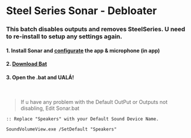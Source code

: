 # Steel Series Sonar - Debloater
### This batch disables outputs and removes SteelSeries. U need to re-install to setup any settings again.
#### 1. Install Sonar and [configurate](https://yt.com) the app & microphone (in app)
#### 2. [**Download Bat**](https://github.com/gzmatte/sonar/releases/download/1/SS-Debloat.bat)
#### 3. Open the .bat and UALÁ!



</br>


> If u have any problem with the Default OutPut or Outputs not disabling, Edit Sonar.bat 
```
:: Replace "Speakers" with your Default Sound Device Name.

SoundVolumeView.exe /SetDefault "Speakers"
```
